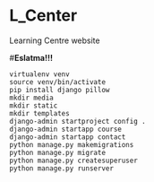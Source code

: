 # L_Center
Learning Centre website

#**Eslatma!!!**
```shell
virtualenv venv
source venv/bin/activate
pip install django pillow
mkdir media
mkdir static
mkdir templates
django-admin startproject config .
django-admin startapp course
django-admin startapp contact
python manage.py makemigrations
python manage.py migrate
python manage.py createsuperuser
python manage.py runserver

```
